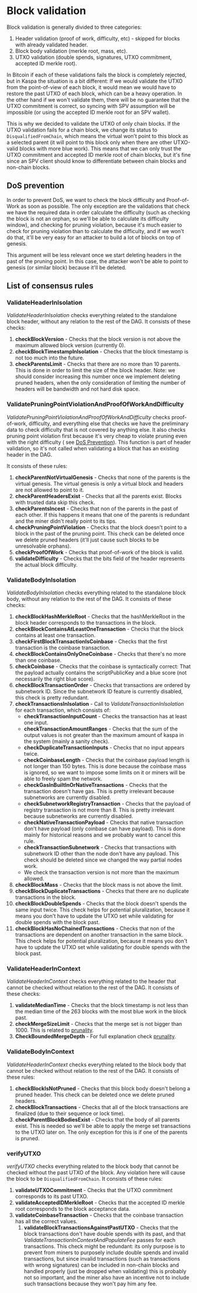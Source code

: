 # Block validation

Block validation is generally divided to three categories:

1. Header validation (proof of work, difficulty, etc) - skipped for blocks with already validated header.
2. Block body validation (merkle root, mass, etc).
3. UTXO validation (double spends, signatures, UTXO commitment, accepted ID merkle root).

In Bitcoin if each of these validations fails the block is completely rejected, but in Kaspa the situation is a bit
different:
If we would validate the UTXO from the point-of-view of each block, it would mean we would have to restore the past UTXO
of each block, which can be a heavy operation. In the other hand if we won't validate them, there will be no guarantee
that the UTXO commitment is correct, so syncing with SPV assumption will be impossible (or using the accepted ID merkle
root for an SPV wallet).

This is why we decided to validate the UTXO of only chain blocks. If the UTXO validation fails for a chain block, we
change its status to `DisqualifiedFromChain`, which means the virtual won't point to this block as a selected parent (it
will point to this block only when there are other UTXO-valid blocks with more blue work). This means that we can only
trust the UTXO commitment and accepted ID merkle root of chain blocks, but it's fine since an SPV client should know to
differentiate between chain blocks and non-chain blocks.

## DoS prevention

In order to prevent DoS, we want to check the block difficulty and Proof-of-Work as soon as possible. The only exception
are the validations that check we have the required data in order calculate the difficulty (such as checking the block
is not an orphan, so we'll be able to calculate its difficulty window), and checking for pruning violation, because it's
much easier to check for pruning violation than to calculate the difficulty, and if we won't do that, it'll be very easy
for an attacker to build a lot of blocks on top of genesis.

This argument will be less relevant once we start deleting headers in the past of the pruning point. In this case, the
attacker won't be able to point to genesis (or similar block) because it'll be deleted.

## List of consensus rules

### ValidateHeaderInIsolation

_ValidateHeaderInIsolation_ checks everything related to the standalone block header, without any relation to the rest
of the DAG. It consists of these checks:

1. **checkBlockVersion** - Checks that the block version is not above the maximum allowed block version (currently 0).
2. **checkBlockTimestampInIsolation** - Checks that the block timestamp is not too much into the future.
3. **checkParentsLimit** - Checks that there are no more than 10 parents. This is done in order to limit the size of the
   block header. Note: we should consider increasing this number once we implement deleting pruned headers, when the
   only consideration of limiting the number of headers will be bandwidth and not hard disk space.

### ValidatePruningPointViolationAndProofOfWorkAndDifficulty

_ValidatePruningPointViolationAndProofOfWorkAndDifficulty_ checks proof-of-work, difficulty, and everything else that
checks we have the preliminary data to check difficulty that is not covered by anything else. It also checks pruning
point violation first because it's very cheap to violate pruning even with the right difficulty (
see [DoS Prevention](#DoS-prevention)). This function is part of header validation, so it's not called when validating a
block that has an existing header in the DAG.

It consists of these rules:

1. **checkParentNotVirtualGenesis** - Checks that none of the parents is the virtual genesis. The virtual genesis is
   only a virtual block and headers are not allowed to point to it.
2. **checkParentHeadersExist** - Checks that all the parents exist. Blocks with trusted data skip this check.
3. **checkParentsIncest** - Checks that non of the parents in the past of each other. If this happens it means that one
   of the parents is redundant and the miner didn't really point to its tips.
4. **checkPruningPointViolation** - Checks that the block doesn't point to a block in the past of the pruning point.
   This check can be deleted once we delete pruned headers (it'll just cause such blocks to be unresolvable orphans).
5. **checkProofOfWork** - Checks that proof-of-work of the block is valid.
6. **validateDifficulty** - Checks that the bits field of the header represents the actual block difficulty.

### ValidateBodyInIsolation

_ValidateBodyInIsolation_ checks everything related to the standalone block body, without any relation to the rest of
the DAG. It consists of these checks:

1. **checkBlockHashMerkleRoot** - Checks that the hashMerkleRoot in the block header corresponds to the transactions in
   the block.
2. **checkBlockContainsAtLeastOneTransaction** - Checks that the block contains at least one transaction.
3. **checkFirstBlockTransactionIsCoinbase** - Checks that the first transaction is the coinbase transaction.
4. **checkBlockContainsOnlyOneCoinbase** - Checks that there's no more than one coinbase.
5. **checkCoinbase** - Checks that the coinbase is syntactically correct: That the payload actually contains the
   scriptPublicKey and a blue score (not necessarily the right blue score).
6. **checkBlockTransactionOrder** - Checks that transactions are ordered by subnetwork ID. Since the subnetwork ID
   feature is currently disabled, this check is pretty redundant.
7. **checkTransactionsInIsolation** - Call to _ValidateTransactionInIsolation_ for each transaction, which consists of:
    * **checkTransactionInputCount** - Checks the transaction has at least one input.
    * **checkTransactionAmountRanges** - Checks that the sum of the output values is not greater than the maximum amount
      of kaspa in the system (mainly a sanity check).
    * **checkDuplicateTransactionInputs** - Checks that no input appears twice.
    * **checkCoinbaseLength** - Checks that the coinbase payload length is not longer than 150 bytes. This is done
      because the coinbase mass is ignored, so we want to impose some limits on it or miners will be able to freely spam
      the network.
    * **checkGasInBuiltInOrNativeTransactions** - Checks that the transaction doesn't have gas. This is pretty
      irrelevant because subnetworks are currently disabled.
    * **checkSubnetworkRegistryTransaction** - Checks that the payload of registry transaction is not more than 8. This
      is pretty irrelevant because subnetworks are currently disabled.
    * **checkNativeTransactionPayload** - Checks that native transaction don't have payload (only coinbase can have
      payload). This is done mainly for historical reasons and we probably want to cancel this rule.
    * **checkTransactionSubnetwork** - Checks that transactions with subnetwork ID other than the node don't have any
      payload. This check should be deleted since we changed the way partial nodes work.
    * We check the transaction version is not more than the maximum allowed.
8. **checkBlockMass** - Checks that the block mass is not above the limit.
9. **checkBlockDuplicateTransactions** - Checks that there are no duplicate transactions in the block.
10. **checkBlockDoubleSpends** - Checks that the block doesn't spends the same input twice. This check helps for
    potential pluralization, because it means you don't have to update the UTXO set while validating for double spends
    with the block past.
11. **checkBlockHasNoChainedTransactions** - Checks that non of the transactions are dependent on another transaction in
    the same block. This check helps for potential pluralization, because it means you don't have to update the UTXO set
    while validating for double spends with the block past.

### ValidateHeaderInContext

_ValidateHeaderInContext_ checks everything related to the header that cannot be checked without relation to the rest of
the DAG. It consists of these checks:

1. **validateMedianTime** - Checks that the block timestamp is not less than the median time of the 263 blocks with the
   most blue work in the block past.
2. **checkMergeSizeLimit** - Checks that the merge set is not bigger than 1000. This is related
   to [prunality](./prunality).
3. **CheckBoundedMergeDepth** - For full explanation check [prunality](./prunality).

### ValidateBodyInContext

_ValidateHeaderInContext_ checks everything related to the block body that cannot be checked without relation to the
rest of the DAG. It consists of these rules:

1. **checkBlockIsNotPruned** - Checks that this block body doesn't belong a pruned header. This check can be deleted
   once we delete pruned headers.
2. **checkBlockTransactions** - Checks that all of the block transactions are finalized (due to their sequence or lock
   time).
3. **checkParentBlockBodiesExist** - Checks that the body of all parents exist. This is needed so we'll be able to apply
   the merge set transactions to the UTXO later on. The only exception for this is if one of the parents is pruned.

### verifyUTXO

_verifyUTXO_ checks everything related to the block body that cannot be checked without the past UTXO of the block. Any
violation here will cause the block to be `DisqualifiedFromChain`. It consists of these rules:

1. **validateUTXOCommitment** - Checks that the UTXO commitment corresponds to its past UTXO.
2. **validateAcceptedIDMerkleRoot** - Checks that the accepted ID merkle root corresponds to the block acceptance data.
3. **validateCoinbaseTransaction** - Checks that the coinbase transaction has all the correct values.
    1. **validateBlockTransactionsAgainstPastUTXO** - Checks that the block transactions don't have double spends with
       its past, and that _ValidateTransactionInContextAndPopulateFee_ passes for each transactions. This check might be
       redundant: its only purpose is to prevent from miners to purposely include double spends and invalid
       transactions, but since invalid transactions (such as transactions with wrong signatures) can be included in
       non-chain blocks and handled properly (just be dropped when validating) this is probably not so important, and
       the miner also have an incentive not to include such transactions because they won't pay him any fee.
